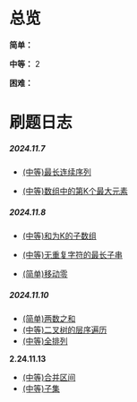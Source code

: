 # 总览
**简单：** 

**中等：** 2

**困难：** 

# 刷题日志

##### 2024.11.7

* [(中等)最长连续序列](https://leetcode.cn/problems/longest-consecutive-sequence/solutions/276931/zui-chang-lian-xu-xu-lie-by-leetcode-solution/?envType=study-plan-v2&envId=top-100-liked)

* [(中等)数组中的第K个最大元素](https://leetcode.cn/problems/kth-largest-element-in-an-array/description/)

##### 2024.11.8

* [(中等)和为K的子数组](https://leetcode.cn/problems/subarray-sum-equals-k/submissions/531039718/?envType=study-plan-v2&envId=top-100-liked)

* [(中等)无重复字符的最长子串](https://leetcode.cn/problems/longest-substring-without-repeating-characters/description/?envType=study-plan-v2&envId=top-100-liked)

* [(简单)移动零](https://leetcode.cn/problems/move-zeroes/?envType=study-plan-v2&envId=top-100-liked)

##### 2024.11.10

* [(简单)两数之和](https://leetcode.cn/problems/two-sum/?envType=study-plan-v2&envId=top-100-liked)
* [(中等)二叉树的层序遍历](https://leetcode.cn/problems/binary-tree-level-order-traversal/description/?envType=study-plan-v2&envId=top-100-liked)
* [(中等)全排列](https://leetcode.cn/problems/permutations/?envType=study-plan-v2&envId=top-100-liked)

**2.24.11.13**

* [(中等)合并区间](https://leetcode.cn/problems/merge-intervals/submissions/580214505/?envType=study-plan-v2&envId=top-100-liked)
* [(中等)子集](https://leetcode.cn/problems/subsets/description/?envType=study-plan-v2&envId=top-100-liked)
